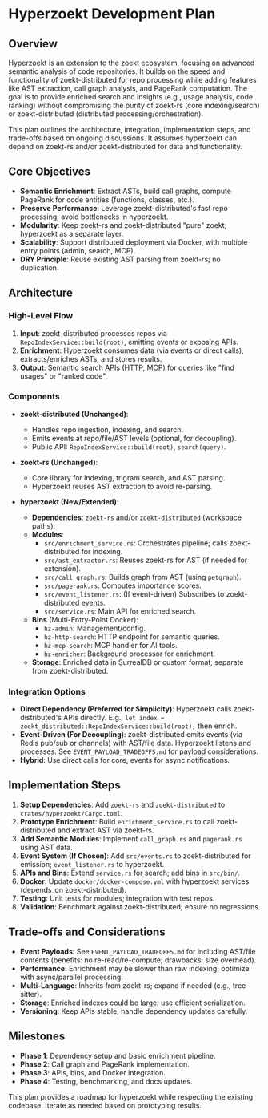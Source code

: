# Hyperzoekt Development Plan

## Overview
Hyperzoekt is an extension to the zoekt ecosystem, focusing on advanced semantic analysis of code repositories. It builds on the speed and functionality of zoekt-distributed for repo processing while adding features like AST extraction, call graph analysis, and PageRank computation. The goal is to provide enriched search and insights (e.g., usage analysis, code ranking) without compromising the purity of zoekt-rs (core indexing/search) or zoekt-distributed (distributed processing/orchestration).

This plan outlines the architecture, integration, implementation steps, and trade-offs based on ongoing discussions. It assumes hyperzoekt can depend on zoekt-rs and/or zoekt-distributed for data and functionality.

## Core Objectives
- **Semantic Enrichment**: Extract ASTs, build call graphs, compute PageRank for code entities (functions, classes, etc.).
- **Preserve Performance**: Leverage zoekt-distributed's fast repo processing; avoid bottlenecks in hyperzoekt.
- **Modularity**: Keep zoekt-rs and zoekt-distributed "pure" zoekt; hyperzoekt as a separate layer.
- **Scalability**: Support distributed deployment via Docker, with multiple entry points (admin, search, MCP).
- **DRY Principle**: Reuse existing AST parsing from zoekt-rs; no duplication.

## Architecture
### High-Level Flow
1. **Input**: zoekt-distributed processes repos via `RepoIndexService::build(root)`, emitting events or exposing APIs.
2. **Enrichment**: Hyperzoekt consumes data (via events or direct calls), extracts/enriches ASTs, and stores results.
3. **Output**: Semantic search APIs (HTTP, MCP) for queries like "find usages" or "ranked code".

### Components
- **zoekt-distributed (Unchanged)**:
  - Handles repo ingestion, indexing, and search.
  - Emits events at repo/file/AST levels (optional, for decoupling).
  - Public API: `RepoIndexService::build(root)`, `search(query)`.

- **zoekt-rs (Unchanged)**:
  - Core library for indexing, trigram search, and AST parsing.
  - Hyperzoekt reuses AST extraction to avoid re-parsing.

- **hyperzoekt (New/Extended)**:
  - **Dependencies**: `zoekt-rs` and/or `zoekt-distributed` (workspace paths).
  - **Modules**:
    - `src/enrichment_service.rs`: Orchestrates pipeline; calls zoekt-distributed for indexing.
    - `src/ast_extractor.rs`: Reuses zoekt-rs for AST (if needed for extension).
    - `src/call_graph.rs`: Builds graph from AST (using `petgraph`).
    - `src/pagerank.rs`: Computes importance scores.
    - `src/event_listener.rs`: (If event-driven) Subscribes to zoekt-distributed events.
    - `src/service.rs`: Main API for enriched search.
  - **Bins** (Multi-Entry-Point Docker):
    - `hz-admin`: Management/config.
    - `hz-http-search`: HTTP endpoint for semantic queries.
    - `hz-mcp-search`: MCP handler for AI tools.
    - `hz-enricher`: Background processor for enrichment.
  - **Storage**: Enriched data in SurrealDB or custom format; separate from zoekt-distributed.

### Integration Options
- **Direct Dependency (Preferred for Simplicity)**: Hyperzoekt calls zoekt-distributed's APIs directly. E.g., `let index = zoekt_distributed::RepoIndexService::build(root);` then enrich.
- **Event-Driven (For Decoupling)**: zoekt-distributed emits events (via Redis pub/sub or channels) with AST/file data. Hyperzoekt listens and processes. See `EVENT_PAYLOAD_TRADEOFFS.md` for payload considerations.
- **Hybrid**: Use direct calls for core, events for async notifications.

## Implementation Steps
1. **Setup Dependencies**: Add `zoekt-rs` and `zoekt-distributed` to `crates/hyperzoekt/Cargo.toml`.
2. **Prototype Enrichment**: Build `enrichment_service.rs` to call zoekt-distributed and extract AST via zoekt-rs.
3. **Add Semantic Modules**: Implement `call_graph.rs` and `pagerank.rs` using AST data.
4. **Event System (If Chosen)**: Add `src/events.rs` to zoekt-distributed for emission; `event_listener.rs` to hyperzoekt.
5. **APIs and Bins**: Extend `service.rs` for search; add bins in `src/bin/`.
6. **Docker**: Update `docker/docker-compose.yml` with hyperzoekt services (depends_on zoekt-distributed).
7. **Testing**: Unit tests for modules; integration with test repos.
8. **Validation**: Benchmark against zoekt-distributed; ensure no regressions.

## Trade-offs and Considerations
- **Event Payloads**: See `EVENT_PAYLOAD_TRADEOFFS.md` for including AST/file contents (benefits: no re-read/re-compute; drawbacks: size overhead).
- **Performance**: Enrichment may be slower than raw indexing; optimize with async/parallel processing.
- **Multi-Language**: Inherits from zoekt-rs; expand if needed (e.g., tree-sitter).
- **Storage**: Enriched indexes could be large; use efficient serialization.
- **Versioning**: Keep APIs stable; handle dependency updates carefully.

## Milestones
- **Phase 1**: Dependency setup and basic enrichment pipeline.
- **Phase 2**: Call graph and PageRank implementation.
- **Phase 3**: APIs, bins, and Docker integration.
- **Phase 4**: Testing, benchmarking, and docs updates.

This plan provides a roadmap for hyperzoekt while respecting the existing codebase. Iterate as needed based on prototyping results.
